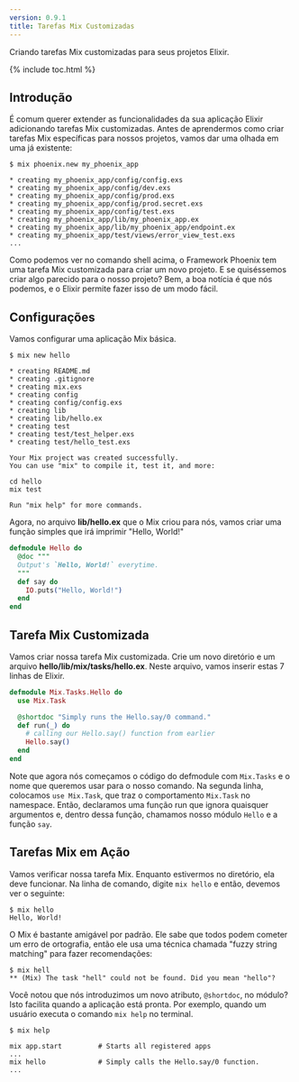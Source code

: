```yaml
---
version: 0.9.1
title: Tarefas Mix Customizadas
---
```


Criando tarefas Mix customizadas para seus projetos Elixir.

{% include toc.html %}

## Introdução

É comum querer extender as funcionalidades da sua aplicação Elixir adicionando tarefas Mix customizadas. Antes de aprendermos como criar tarefas Mix específicas para nossos projetos, vamos dar uma olhada em uma já existente:

```shell
$ mix phoenix.new my_phoenix_app

* creating my_phoenix_app/config/config.exs
* creating my_phoenix_app/config/dev.exs
* creating my_phoenix_app/config/prod.exs
* creating my_phoenix_app/config/prod.secret.exs
* creating my_phoenix_app/config/test.exs
* creating my_phoenix_app/lib/my_phoenix_app.ex
* creating my_phoenix_app/lib/my_phoenix_app/endpoint.ex
* creating my_phoenix_app/test/views/error_view_test.exs
...
```

Como podemos ver no comando shell acima, o Framework Phoenix tem uma tarefa Mix customizada para criar um novo projeto. E se quiséssemos criar algo parecido para o nosso projeto? Bem, a boa notícia é que nós podemos, e o Elixir permite fazer isso de um modo fácil.

## Configurações

Vamos configurar uma aplicação Mix básica.

```shell
$ mix new hello

* creating README.md
* creating .gitignore
* creating mix.exs
* creating config
* creating config/config.exs
* creating lib
* creating lib/hello.ex
* creating test
* creating test/test_helper.exs
* creating test/hello_test.exs

Your Mix project was created successfully.
You can use "mix" to compile it, test it, and more:

cd hello
mix test

Run "mix help" for more commands.
```

Agora, no arquivo **lib/hello.ex** que o Mix criou para nós, vamos criar uma função simples que irá imprimir "Hello, World!"

```elixir
defmodule Hello do
  @doc """
  Output's `Hello, World!` everytime.
  """
  def say do
    IO.puts("Hello, World!")
  end
end
```

## Tarefa Mix Customizada

Vamos criar nossa tarefa Mix customizada. Crie um novo diretório e um arquivo **hello/lib/mix/tasks/hello.ex**. Neste arquivo, vamos inserir estas 7 linhas de Elixir.

```elixir
defmodule Mix.Tasks.Hello do
  use Mix.Task

  @shortdoc "Simply runs the Hello.say/0 command."
  def run(_) do
    # calling our Hello.say() function from earlier
    Hello.say()
  end
end
```

Note que agora nós começamos o código do defmodule com `Mix.Tasks` e o nome que queremos usar para o nosso comando. Na segunda linha, colocamos `use Mix.Task`, que traz o comportamento `Mix.Task` no namespace. Então, declaramos uma função run que ignora quaisquer argumentos e, dentro dessa função, chamamos nosso módulo `Hello` e a função `say`.

## Tarefas Mix em Ação

Vamos verificar nossa tarefa Mix. Enquanto estivermos no diretório, ela deve funcionar. Na linha de comando, digite `mix hello` e então, devemos ver o seguinte:

```shell
$ mix hello
Hello, World!
```

O Mix é bastante amigável por padrão. Ele sabe que todos podem cometer um erro de ortografia, então ele usa uma técnica chamada "fuzzy string matching" para fazer recomendações:

```shell
$ mix hell
** (Mix) The task "hell" could not be found. Did you mean "hello"?
```

Você notou que nós introduzimos um novo atributo, `@shortdoc`, no módulo?
Isto facilita quando a aplicação está pronta. Por exemplo, quando um usuário executa o comando `mix help` no terminal.

```shell
$ mix help

mix app.start         # Starts all registered apps
...
mix hello             # Simply calls the Hello.say/0 function.
...
```
